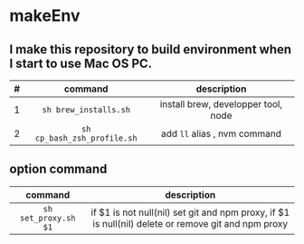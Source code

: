 # makeEnv
## I make this repository to build environment when I start to use Mac OS PC.

#|command|description
:---:|:---:|:---:
1|`sh brew_installs.sh`|install brew, developper tool, node
2|`sh cp_bash_zsh_profile.sh`|add `ll` alias , nvm command

## option command

command|description
:---:|:---:
`sh set_proxy.sh $1`| if $1 is not null(nil) set git and npm proxy, if $1 is null(nil) delete or remove git and npm proxy
